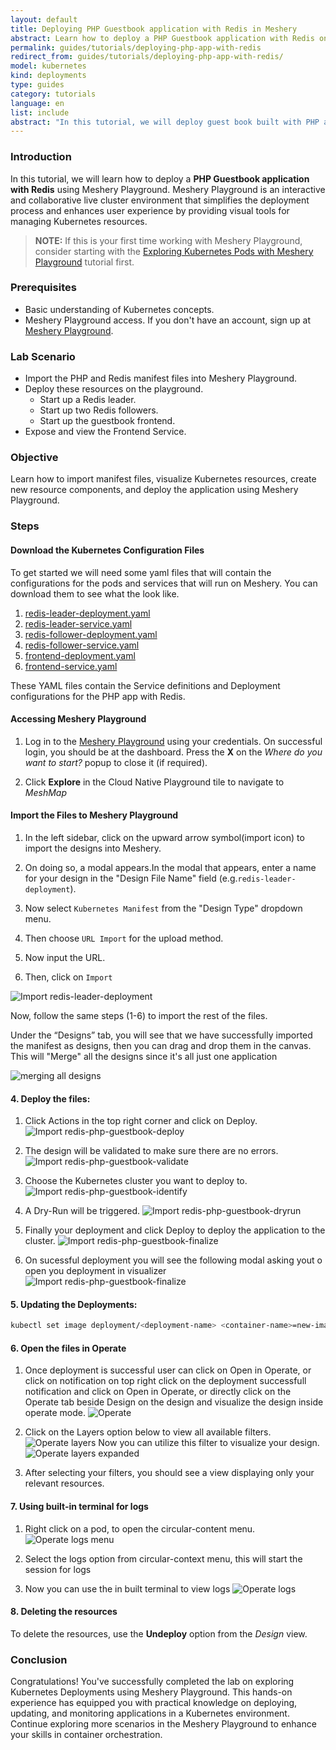 ```yaml
---
layout: default
title: Deploying PHP Guestbook application with Redis in Meshery
abstract: Learn how to deploy a PHP Guestbook application with Redis on Kubernetes using Meshery.
permalink: guides/tutorials/deploying-php-app-with-redis
redirect_from: guides/tutorials/deploying-php-app-with-redis/
model: kubernetes
kind: deployments
type: guides
category: tutorials
language: en
list: include
abstract: "In this tutorial, we will deploy guest book built with PHP and Redis in Kubernetes. We will make use of Meshery Playground in an interactive live cluster environment."
---
```


### Introduction

In this tutorial, we will learn how to deploy a **PHP Guestbook application with Redis** using Meshery Playground. Meshery Playground is an interactive and collaborative live cluster environment that simplifies the deployment process and enhances user experience by providing visual tools for managing Kubernetes resources.

> **NOTE:** If this is your first time working with Meshery Playground, consider starting with the [Exploring Kubernetes Pods with Meshery Playground](https://docs.meshery.io/guides/tutorials/kubernetes-pods) tutorial first.

### Prerequisites
- Basic understanding of Kubernetes concepts.
- Meshery Playground access. If you don't have an account, sign up at [Meshery Playground](https://meshery.layer5.io/play).

### Lab Scenario
- Import the PHP and Redis manifest files into Meshery Playground.
- Deploy these resources on the playground.
    - Start up a Redis leader.
    - Start up two Redis followers.
    - Start up the guestbook frontend.
- Expose and view the Frontend Service.


### Objective
Learn how to import manifest files, visualize Kubernetes resources, create new resource components, and deploy the application using Meshery Playground.


### Steps

#### Download the Kubernetes Configuration Files

To get started we will need some yaml files that will contain the configurations for the pods and services that will run on Meshery. You can download them to see what the look like.
1. [redis-leader-deployment.yaml](https://k8s.io/examples/application/guestbook/redis-leader-deployment.yaml)
2. [redis-leader-service.yaml](https://k8s.io/examples/application/guestbook/redis-leader-service.yaml)
3. [redis-follower-deployment.yaml](https://k8s.io/examples/application/guestbook/redis-follower-deployment.yaml)
4. [redis-follower-service.yaml](https://k8s.io/examples/application/guestbook/redis-follower-service.yaml)
5. [frontend-deployment.yaml](https://k8s.io/examples/application/guestbook/frontend-deployment.yaml)
6. [frontend-service.yaml](https://k8s.io/examples/application/guestbook/frontend-service.yaml)

These YAML files contain the Service definitions and Deployment configurations for the PHP app with Redis.

#### Accessing Meshery Playground

1. Log in to the [Meshery Playground](https://meshery.layer5.io/) using your credentials. On successful login, you should be at the dashboard. Press the **X** on the _Where do you want to start?_ popup to close it (if required).

2. Click **Explore** in the Cloud Native Playground tile to navigate to _MeshMap_


#### Import the Files to Meshery Playground

1. In the left sidebar, click on the upward arrow symbol(import icon) to import the designs into Meshery.

2. On doing so, a modal appears.In the modal that appears, enter a name for your design in the "Design File Name" field (e.g.`redis-leader-deployment`).

3. Now select `Kubernetes Manifest` from the "Design Type" dropdown menu.

4. Then choose `URL Import` for the upload method.

5. Now input the URL.

6. Then, click on `Import`

![Import redis-leader-deployment](./screenshots/redis-leader-deployment.png)


Now, follow the same steps (1-6) to import the rest of the files.

Under the “Designs” tab, you will see that we have successfully imported the manifest as designs, then you can drag and drop them in the canvas. This will "Merge" all the designs since it's all just one application

![merging all designs](./screenshots/app-canvas.png)

#### 4. **Deploy the files:**

1. Click Actions in the top right corner and click on Deploy.
![Import redis-php-guestbook-deploy](./screenshots/redis-php-guestbook-deploy.png)

1. The design will be validated to make sure there are no errors.
![Import redis-php-guestbook-validate](./screenshots/redis-php-guestbook-validate.png)
1. Choose the Kubernetes cluster you want to deploy to.
![Import redis-php-guestbook-identify](./screenshots/redis-php-guestbook-identify.png)
1. A Dry-Run will be triggered.
![Import redis-php-guestbook-dryrun](./screenshots/redis-php-guestbook-dryrun.png)
1. Finally your deployment and click Deploy to deploy the application to the cluster.
![Import redis-php-guestbook-finalize](./screenshots/redis-php-guestbook-finalize.png)
1. On sucessful deployment you will see the following modal asking yout o open you deployment in visualizer
![Import redis-php-guestbook-finalize](./screenshots/redis-php-guestbook-finalize.png)


#### 5. **Updating the Deployments:**

```bash
kubectl set image deployment/<deployment-name> <container-name>=new-image:tag
```


#### 6. Open the files in Operate

1. Once deployment is successful user can click on Open in Operate, or click on notification on top right click on the deployment successfull notification and click on Open in Operate, or directly click on the Operate tab beside Design on the design and visualize the design inside operate mode.
![Operate](./screenshots/operate.png)

2. Click on the Layers option below to view all available filters.
![Operate layers](./screenshots/operate-layers.png)
Now you can utilize this filter to visualize your design.
![Operate layers expanded](./screenshots/operate-layers-expand.png)

3. After selecting your filters, you should see a view displaying only your relevant resources.


#### 7. Using built-in terminal for logs

1. Right click on a pod, to open the circular-content menu.
![Operate logs menu](./screenshots/operate-logs-menu.png)

2. Select the logs option from circular-context menu, this will start the session for logs

3. Now you can use the in built terminal to view logs
![Operate logs ](./screenshots/operate-logs.png)


#### 8. Deleting the resources

To delete the resources, use the **Undeploy** option from the _Design_ view.


### Conclusion
Congratulations! You've successfully completed the lab on exploring Kubernetes Deployments using Meshery Playground. This hands-on experience has equipped you with practical knowledge on deploying, updating, and monitoring applications in a Kubernetes environment. Continue exploring more scenarios in the Meshery Playground to enhance your skills in container orchestration.

